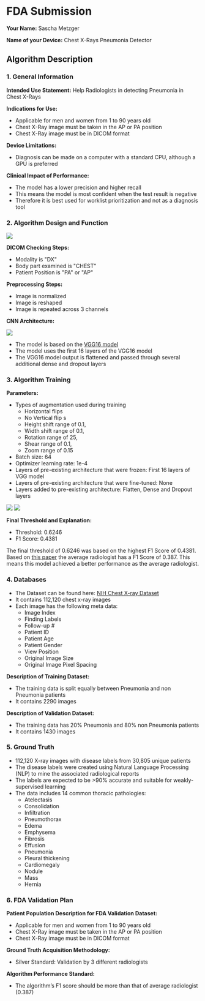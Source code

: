 # FDA  Submission

**Your Name:**
Sascha Metzger

**Name of your Device:**
Chest X-Rays Pneumonia Detector

## Algorithm Description

### 1. General Information

**Intended Use Statement:**
Help Radiologists in detecting Pneumonia in Chest X-Rays

**Indications for Use:**
- Applicable for men and women from 1 to 90 years old
- Chest X-Ray image must be taken in the AP or PA position
- Chest X-Ray image must be in DICOM format

**Device Limitations:**
- Diagnosis can be made on a computer with a standard CPU, although a GPU is preferred

**Clinical Impact of Performance:**
- The model has a lower precision and higher recall
- This means the model is most confident when the test result is negative
- Therefore it is best used for worklist prioritization and not as a diagnosis tool

### 2. Algorithm Design and Function

<img src="./images/Algo_Flowchart.png" />

**DICOM Checking Steps:**
- Modality is "DX"
- Body part examined is "CHEST"
- Patient Position is "PA" or "AP"

**Preprocessing Steps:**
- Image is normalized
- Image is reshaped
- Image is repeated across 3 channels


**CNN Architecture:**

<img src="./images/Model_Architecture.png" />

- The model is based on the [VGG16 model](https://neurohive.io/en/popular-networks/vgg16/)
- The model uses the first 16 layers of the VGG16 model
- The VGG16 model output is flattened and passed through several additional dense and dropout layers

### 3. Algorithm Training

**Parameters:**
* Types of augmentation used during training
	- Horizontal flips
	- No Vertical flip s
	- Height shift range of 0.1,
	- Width shift range of 0.1,
	- Rotation range of 25,
	- Shear range of 0.1,
	- Zoom range of 0.15
* Batch size: 64
* Optimizer learning rate: 1e-4
* Layers of pre-existing architecture that were frozen: First 16 layers of VGG model
* Layers of pre-existing architecture that were fine-tuned: None
* Layers added to pre-existing architecture: Flatten, Dense and Dropout layers

<img src="./images/Algorithm_performance.png" />

<img src="./images/P-R_curve.png" />


**Final Threshold and Explanation:**

* Threshold: 0.6246
* F1 Score: 0.4381

The final threshold of 0.6246 was based on the highest F1 Score of 0.4381.
Based on [this paper](https://arxiv.org/pdf/1711.05225.pdf) the average radiologist has a F1 Score of 0.387. This means this model achieved a better performance as the average radiologist.


### 4. Databases
* The Dataset can be found here: [NIH Chest X-ray Dataset](https://www.kaggle.com/nih-chest-xrays/data)
* It contains 112,120 chest x-ray images
* Each image has the following meta data:
	* Image Index
	* Finding Labels
	* Follow-up #
	* Patient ID
	* Patient Age
	* Patient Gender
	* View Position
	* Original Image Size
	* Original Image Pixel Spacing

**Description of Training Dataset:**
* The training data is split equally between Pneumonia and non Pneumonia patients
* It contains 2290 images

**Description of Validation Dataset:**
* The training data has 20% Pneumonia and 80% non Pneumonia patients
* It contains 1430 images

### 5. Ground Truth
* 112,120 X-ray images with disease labels from 30,805 unique patients
* The disease labels were created using Natural Language Processing (NLP) to mine the associated radiological reports
* The labels are expected to be >90% accurate and suitable for weakly-supervised learning
* The data includes 14 common thoracic pathologies:
	* Atelectasis
	* Consolidation
	* Infiltration
	* Pneumothorax
	* Edema
	* Emphysema
	* Fibrosis
	* Effusion
	* Pneumonia
	* Pleural thickening
	* Cardiomegaly
	* Nodule
	* Mass
	* Hernia


### 6. FDA Validation Plan

**Patient Population Description for FDA Validation Dataset:**
- Applicable for men and women from 1 to 90 years old
- Chest X-Ray image must be taken in the AP or PA position
- Chest X-Ray image must be in DICOM format

**Ground Truth Acquisition Methodology:**
- Silver Standard: Validation by 3 different radiologists

**Algorithm Performance Standard:**
- The algorithm’s F1 score should be more than that of average radiologist (0.387)
